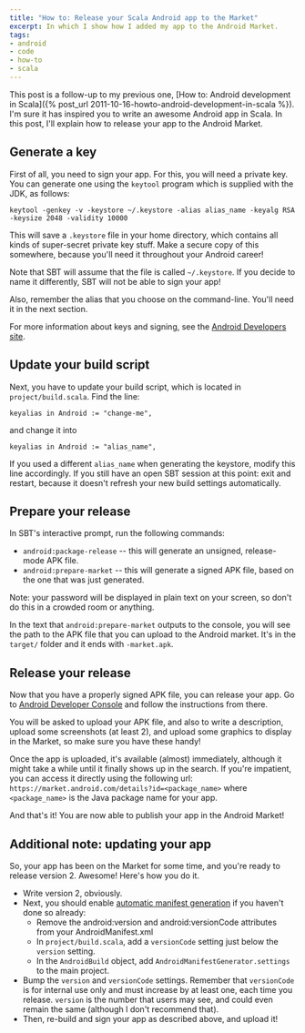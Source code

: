 ```yaml
---
title: "How to: Release your Scala Android app to the Market"
excerpt: In which I show how I added my app to the Android Market.
tags:
- android
- code
- how-to
- scala
---
```

This post is a follow-up to my previous one,
[How to: Android development in Scala]({% post_url 2011-10-16-howto-android-development-in-scala %}).
I'm sure it has inspired you to write an awesome Android app in Scala. In this
post, I'll explain how to release your app to the Android Market.

Generate a key
--------------

First of all, you need to sign your app. For this, you will need a private key.
You can generate one using the `keytool` program which is supplied with
the JDK, as follows:

    keytool -genkey -v -keystore ~/.keystore -alias alias_name -keyalg RSA -keysize 2048 -validity 10000

This will save a `.keystore` file in your home directory, which contains all
kinds of super-secret private key stuff. Make a secure copy of this somewhere,
because you'll need it throughout your Android career!

Note that SBT will assume that the file is called `~/.keystore`. If you decide
to name it differently, SBT will not be able to sign your app!

Also, remember the alias that you choose on the command-line. You'll need it in
the next section.

For more information about keys and signing, see the
[Android Developers site](http://developer.android.com/guide/publishing/app-signing.html).

Update your build script
------------------------

Next, you have to update your build script, which is located in
`project/build.scala`. Find the line:

    keyalias in Android := "change-me",

and change it into

    keyalias in Android := "alias_name",

If you used a different `alias_name` when generating the keystore, modify this
line accordingly. If you still have an open SBT session at this point: exit
and restart, because it doesn't refresh your new build settings automatically.

Prepare your release
--------------------

In SBT's interactive prompt, run the following commands:

* `android:package-release` -- this will generate an unsigned, release-mode APK
  file.
* `android:prepare-market` -- this will generate a signed APK file, based on
  the one that was just generated.

Note: your password will be displayed in plain text on your screen, so don't do
this in a crowded room or anything.

In the text that `android:prepare-market` outputs to the console, you will see
the path to the APK file that you can upload to the Android market. It's in the
`target/` folder and it ends with `-market.apk`.

Release your release
--------------------

Now that you have a properly signed APK file, you can release your app. Go to
[Android Developer Console](http://market.android.com/publish) and follow the
instructions from there.

You will be asked to upload your APK file, and also to write a description,
upload some screenshots (at least 2), and upload some graphics to display in
the Market, so make sure you have these handy!

Once the app is uploaded, it's available (almost) immediately, although it
might take a while until it finally shows up in the search. If you're
impatient, you can access it directly using the following url:
`https://market.android.com/details?id=<package_name>` where `<package_name>`
is the Java package name for your app.

And that's it! You are now able to publish your app in the Android Market!

Additional note: updating your app
----------------------------------

So, your app has been on the Market for some time, and you're ready to release
version 2. Awesome! Here's how you do it.

* Write version 2, obviously.
* Next, you should enable
  [automatic manifest generation](https://github.com/jberkel/android-plugin/wiki/android-manifest-generation)
  if you haven't done so already: 
    * Remove the android:version and android:versionCode attributes from your
      AndroidManifest.xml
    * In `project/build.scala`, add a `versionCode` setting just below the
      `version` setting.
    * In the `AndroidBuild` object, add `AndroidManifestGenerator.settings` to
      the main project.
* Bump the `version` and `versionCode` settings. Remember that `versionCode` is
  for internal use only and must increase by at least one, each time you
  release. `version` is the number that users may see, and could even remain
  the same (although I don't recommend that).
* Then, re-build and sign your app as described above, and upload it!

